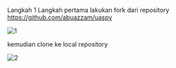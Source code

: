 Langkah 1
Langkah pertama lakukan fork dari repository https://github.com/abuazzam/uaspy

![1](https://user-images.githubusercontent.com/46735775/55853198-35ef4b00-5b8a-11e9-9a72-160d94df85ef.png)

kemudian clone ke local repository

![2](https://user-images.githubusercontent.com/46735775/55853235-5ddeae80-5b8a-11e9-8177-96e3e084fb0d.png)
